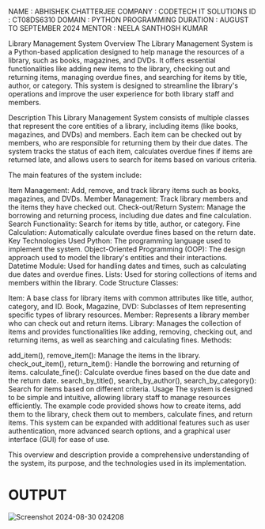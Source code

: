 NAME : ABHISHEK CHATTERJEE
COMPANY : CODETECH IT SOLUTIONS
ID : CT08DS6310
DOMAIN : PYTHON PROGRAMMING
DURATION : AUGUST TO SEPTEMBER 2024 
MENTOR : NEELA SANTHOSH KUMAR

Library Management System
Overview
The Library Management System is a Python-based application designed to help manage the resources of a library, such as books, magazines, and DVDs. It offers essential functionalities like adding new items to the library, checking out and returning items, managing overdue fines, and searching for items by title, author, or category. This system is designed to streamline the library's operations and improve the user experience for both library staff and members.

Description
This Library Management System consists of multiple classes that represent the core entities of a library, including items (like books, magazines, and DVDs) and members. Each item can be checked out by members, who are responsible for returning them by their due dates. The system tracks the status of each item, calculates overdue fines if items are returned late, and allows users to search for items based on various criteria.

The main features of the system include:

Item Management: Add, remove, and track library items such as books, magazines, and DVDs.
Member Management: Track library members and the items they have checked out.
Check-out/Return System: Manage the borrowing and returning process, including due dates and fine calculation.
Search Functionality: Search for items by title, author, or category.
Fine Calculation: Automatically calculate overdue fines based on the return date.
Key Technologies Used
Python: The programming language used to implement the system.
Object-Oriented Programming (OOP): The design approach used to model the library's entities and their interactions.
Datetime Module: Used for handling dates and times, such as calculating due dates and overdue fines.
Lists: Used for storing collections of items and members within the library.
Code Structure
Classes:

Item: A base class for library items with common attributes like title, author, category, and ID.
Book, Magazine, DVD: Subclasses of Item representing specific types of library resources.
Member: Represents a library member who can check out and return items.
Library: Manages the collection of items and provides functionalities like adding, removing, checking out, and returning items, as well as searching and calculating fines.
Methods:

add_item(), remove_item(): Manage the items in the library.
check_out_item(), return_item(): Handle the borrowing and returning of items.
calculate_fine(): Calculate overdue fines based on the due date and the return date.
search_by_title(), search_by_author(), search_by_category(): Search for items based on different criteria.
Usage
The system is designed to be simple and intuitive, allowing library staff to manage resources efficiently. The example code provided shows how to create items, add them to the library, check them out to members, calculate fines, and return items. This system can be expanded with additional features such as user authentication, more advanced search options, and a graphical user interface (GUI) for ease of use.

This overview and description provide a comprehensive understanding of the system, its purpose, and the technologies used in its implementation.

# OUTPUT

![Screenshot 2024-08-30 024208](https://github.com/user-attachments/assets/4d5a6f21-b1bb-407a-b020-6e51d5d3b2a8)









